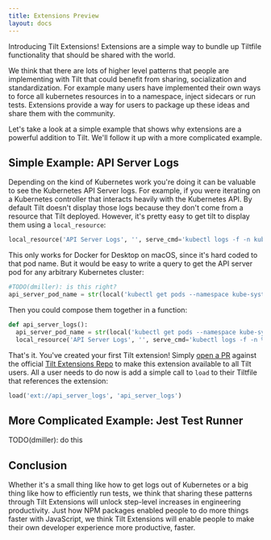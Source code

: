 ```yaml
---
title: Extensions Preview
layout: docs
---
```


Introducing Tilt Extensions! Extensions are a simple way to bundle up Tiltfile functionality that should be shared with the world.

We think that there are lots of higher level patterns that people are implementing with Tilt that could benefit from sharing, socialization and standardization. For example many users have implemented their own ways to force all kubernetes resources in to a namespace, inject sidecars or run tests. Extensions provide a way for users to package up these ideas and share them with the community.

Let's take a look at a simple example that shows why extensions are a powerful addition to Tilt. We'll follow it up with a more complicated example.

## Simple Example: API Server Logs
Depending on the kind of Kubernetes work you're doing it can be valuable to see the Kubernetes API Server logs. For example, if you were iterating on a Kubernetes controller that interacts heavily with the Kubernetes API. By default Tilt doesn't display those logs because they don't come from a resource that Tilt deployed. However, it's pretty easy to get tilt to display them using a `local_resource`:

```python
local_resource('API Server Logs', '', serve_cmd='kubectl logs -f -n kube-system kube-apiserver-docker-desktop')
```

This only works for Docker for Desktop on macOS, since it's hard coded to that pod name. But it would be easy to write a query to get the API server pod for any arbitrary Kubernetes cluster:

```python
#TODO(dmiller): is this right?
api_server_pod_name = str(local('kubectl get pods --namespace kube-system -o=jsonpath="{.items..metadata.name}" -l component=kube-apiserver')).rstrip(\n)
```

Then you could compose them together in a function:

```python
def api_server_logs():
  api_server_pod_name = str(local('kubectl get pods --namespace kube-system -o=jsonpath="{.items..metadata.name}" -l component=kube-apiserver')).rstrip(\n)
  local_resource('API Server Logs', '', serve_cmd='kubectl logs -f -n %s' % api_server_pod_name )
```

That's it. You've created your first Tilt extension! Simply [open a PR](https://github.com/windmilleng/tilt-extensions/compare) against the official [Tilt Extensions Repo](https://github.com/windmilleng/tilt-extensions) to make this extension available to all Tilt users. All a user needs to do now is add a simple call to `load` to their Tiltfile that references the extension:

```python
load('ext://api_server_logs', 'api_server_logs')
```

## More Complicated Example: Jest Test Runner

TODO(dmiller): do this

## Conclusion
Whether it's a small thing like how to get logs out of Kubernetes or a big thing like how to efficiently run tests, we think that sharing these patterns through Tilt Extensions will unlock step-level increases in engineering productivity. Just how NPM packages enabled people to do more things faster with JavaScript, we think Tilt Extensions will enable people to make their own developer experience more productive, faster.
